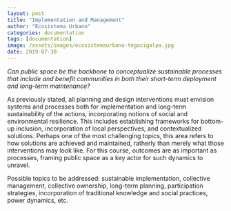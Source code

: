 ```yaml
---
layout: post
title: "Implementation and Management"
author: "Ecosistema Urbano"
categories: documentation
tags: [documentation]
image: /assets/images/ecosistemaurbano-tegucigalpa.jpg
date: 2019-07-30
---
```


_Can public space be the backbone to conceptualize sustainable processes that include and benefit communities in both their short-term deployment and long-term maintenance?_

As previously stated, all planning and design interventions must envision systems and processes both for implementation and long-term sustainability of the actions, incorporating notions of social and environmental resilience. This includes establishing frameworks for bottom-up inclusion, incorporation of local perspectives, and contextualized solutions. Perhaps one of the most challenging topics, this area refers to how solutions are achieved and maintained, ratherly than merely what those interventions may look like. For this course, outcomes are as important as processes, framing public space as a key actor for such dynamics to unravel.

Possible topics to be addressed: sustainable implementation, collective management, collective ownership, long-term planning, participation strategies, incorporation of traditional knowledge and social practices, power dynamics, etc. 
